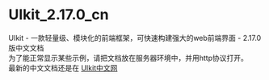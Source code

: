 # UIkit_2.17.0_cn
UIkit - 一款轻量级、模块化的前端框架，可快速构建强大的web前端界面 - 2.17.0 版中文文档  
为了能正常显示某些示例，请把文档放在服务器环境中，并用http协议打开。  
最新的中文文档还是在 [UIkit中文网](www.getuikit.net)  
